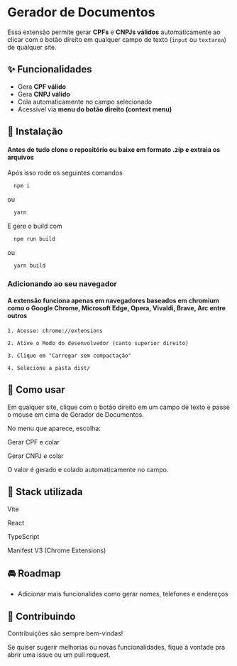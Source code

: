 
# Gerador de Documentos

Essa extensão permite gerar **CPFs** e **CNPJs válidos** automaticamente ao clicar com o botão direito em qualquer campo de texto (`input` ou `textarea`) de qualquer site.

## ✨ Funcionalidades

- Gera **CPF válido**
- Gera **CNPJ válido**
- Cola automaticamente no campo selecionado
- Acessível via **menu do botão direito (context menu)**

## 💾 Instalação

#### Antes de tudo clone o repositório ou baixe em formato .zip e extraia os arquivos

Após isso rode os seguintes comandos

```bash
  npm i
```
ou
```bash
  yarn
```

E gere o build com 

```bash
  npm run build
```

ou

```bash
  yarn build
```

### Adicionando ao seu navegador

#### A extensão funciona apenas em navegadores baseados em chromium como o Google Chrome, Microsoft Edge, Opera, Vivaldi, Brave, Arc entre outros

    1. Acesse: chrome://extensions

    2. Ative o Modo do desenvolvedor (canto superior direito)

    3. Clique em "Carregar sem compactação"

    4. Selecione a pasta dist/

## 🧪 Como usar

Em qualquer site, clique com o botão direito em um campo de texto e passe o mouse em cima de Gerador de Documentos.

No menu que aparece, escolha:

Gerar CPF e colar

Gerar CNPJ e colar

O valor é gerado e colado automaticamente no campo.
## 🔧 Stack utilizada

Vite

React

TypeScript

Manifest V3 (Chrome Extensions)


## 🚘 Roadmap

- Adicionar mais funcionalides como gerar nomes, telefones e endereços


## 🤝 Contribuindo

Contribuições são sempre bem-vindas!

Se quiser sugerir melhorias ou novas funcionalidades, fique à vontade pra abrir uma issue ou um pull request.
